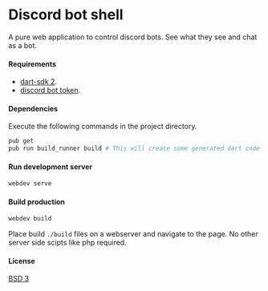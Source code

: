# Discord bot shell

A pure web application to control discord bots. See what they see and chat as a bot.

#### Requirements

- [dart-sdk 2](https://webdev.dartlang.org/tools/sdk).
- [discord bot token](https://github.com/reactiflux/discord-irc/wiki/Creating-a-discord-bot-&-getting-a-token).

#### Dependencies

Execute the following commands in the project directory.

```sh
pub get
pub run build_runner build # This will create some generated dart code
```

#### Run development server

```sh
webdev serve
```

#### Build production

```sh
webdev build
```

Place build `./build` files on a webserver and navigate to the page. No other server side scipts like php required.

#### License

[BSD 3](https://opensource.org/licenses/BSD-3-Clause)
